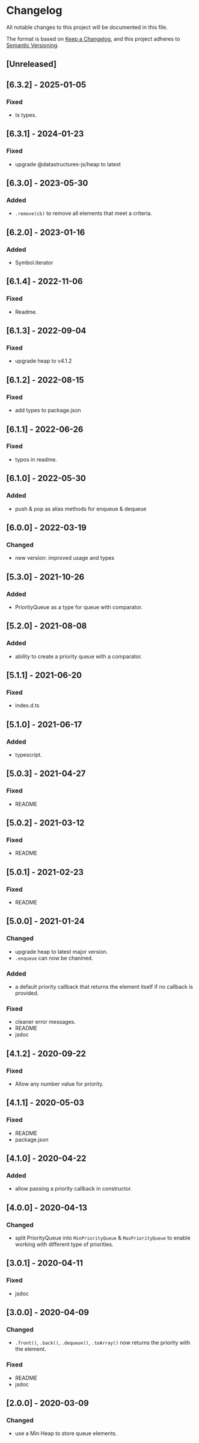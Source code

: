 # Changelog
All notable changes to this project will be documented in this file.

The format is based on [Keep a Changelog](https://keepachangelog.com/en/1.0.0/),
and this project adheres to [Semantic Versioning](https://semver.org/spec/v2.0.0.html).

## [Unreleased]
## [6.3.2] - 2025-01-05

### Fixed
- ts types.

## [6.3.1] - 2024-01-23
### Fixed
- upgrade @datastructures-js/heap to latest

## [6.3.0] - 2023-05-30
### Added
- `.remove(cb)` to remove all elements that meet a criteria.

## [6.2.0] - 2023-01-16
### Added
- Symbol.iterator

## [6.1.4] - 2022-11-06
### Fixed
- Readme.

## [6.1.3] - 2022-09-04
### Fixed
- upgrade heap to v4.1.2

## [6.1.2] - 2022-08-15
### Fixed
- add types to package.json

## [6.1.1] - 2022-06-26
### Fixed
- typos in readme.

## [6.1.0] - 2022-05-30
### Added
- push & pop as alias methods for enqueue & dequeue

## [6.0.0] - 2022-03-19
### Changed
- new version: improved usage and types

## [5.3.0] - 2021-10-26
### Added
- PriorityQueue as a type for queue with comparator.

## [5.2.0] - 2021-08-08
### Added
- ability to create a priority queue with a comparator.

## [5.1.1] - 2021-06-20

### Fixed
- index.d.ts

## [5.1.0] - 2021-06-17

### Added
- typescript.

## [5.0.3] - 2021-04-27

### Fixed
- README

## [5.0.2] - 2021-03-12

### Fixed
- README

## [5.0.1] - 2021-02-23

### Fixed
- README

## [5.0.0] - 2021-01-24
### Changed
- upgrade heap to latest major version.
- `.enqueue` can now be chanined.

### Added
- a default priority callback that returns the element itself if no callback is provided.

### Fixed
- cleaner error messages.
- README
- jsdoc

## [4.1.2] - 2020-09-22
### Fixed
- Allow any number value for priority.

## [4.1.1] - 2020-05-03
### Fixed
- README
- package.json

## [4.1.0] - 2020-04-22
### Added
- allow passing a priority callback in constructor.

## [4.0.0] - 2020-04-13
### Changed
- split PriorityQueue into `MinPriorityQueue` & `MaxPriorityQueue` to enable working with different type of priorities.

## [3.0.1] - 2020-04-11
### Fixed
- jsdoc

## [3.0.0] - 2020-04-09
### Changed
- `.front()`, `.back()`, `.dequeue()`, `.toArray()` now returns the priority with the element. 

### Fixed
- README
- jsdoc

## [2.0.0] - 2020-03-09
### Changed
- use a Min Heap to store queue elements.
